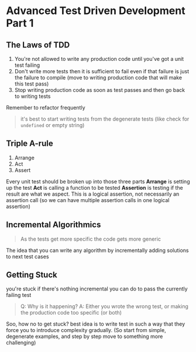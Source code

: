 # Advanced Test Driven Development Part 1

## The Laws of TDD

1. You're not allowed to write any production code until you've got a unit test failing
2. Don't write more tests then it is sufficient to fail even if that failure is just the failure to compile (move to writing production code that will make this test pass)
3. Stop writing production code as soon as test passes and then go back to writing tests

Remember to refactor frequently

> it's best to start writing tests from the degenerate tests (like check for `undefined` or empty string)

## Triple A-rule

1. Arrange
2. Act
3. Assert

Every unit test should be broken up into those three parts
**Arrange** is setting up the test
**Act** is calling a function to be tested
**Assertion** is testing if the result are what we aspect. This is a logical assertion, not necessarily an assertion call (so we can have multiple assertion calls in one logical assertion)

## Incremental Algorithmics

>As the tests get more specific the code gets more generic

The idea that you can write any algorithm by incrementally adding solutions to next test cases

## Getting Stuck

you're stuck if there's nothing incremental you can do to pass the currently failing test

>Q: Why is it happening?
>A: Either you wrote the wrong test, or making the production code too specific (or both)

Soo, how no to get stuck?
best idea is to write test in such a way that they force you to introduce complexity gradually. (So start from simple, degenerate examples, and step by step move to something more challenging)

